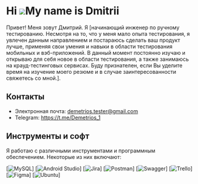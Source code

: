 # Hi ![](https://user-images.githubusercontent.com/18350557/176309783-0785949b-9127-417c-8b55-ab5a4333674e.gif)My name is Dmitrii

Привет! Меня зовут Дмитрий. Я [начинающий инженер по ручному тестированию. Несмотря на то, что у меня мало опыта тестирования, я увлечен данным направлением и постараюсь сделать ваш продукт лучше, применяя свои умения и навыки в области тестирования мобильных и вэб-приложений. В данный момент постоянно изучаю и открываю для себя новое в области тестирования, а также занимаюсь на крауд-тестинговых сервисах. Буду признателен, если Вы уделите время на изучение моего резюме и в случае заинтересованности свяжетесь со мной.].

## Контакты

- Электронная почта: demetrios.tester@gmail.com
- Telegram: https://t.me/Demetrios_1

## Инструменты и софт

Я работаю с различными инструментами и программным обеспечением. Некоторые из них включают:

[![MySQL](https://img.shields.io/badge/mysql-%2300f.svg?style=for-the-badge&logo=mysql&logoColor=white)]
[![Android Studio](https://img.shields.io/badge/Android%20Studio-3DDC84.svg?style=for-the-badge&logo=android-studio&logoColor=white)]
[![Jira](https://img.shields.io/badge/jira-%230A0FFF.svg?style=for-the-badge&logo=jira&logoColor=white)]
[![Postman](https://img.shields.io/badge/Postman-FF6C37?style=for-the-badge&logo=postman&logoColor=white)]
[![Swagger](https://img.shields.io/badge/-Swagger-%23Clojure?style=for-the-badge&logo=swagger&logoColor=white)]
[![Trello](https://img.shields.io/badge/Trello-%23026AA7.svg?style=for-the-badge&logo=Trello&logoColor=white)]
[![Figma](https://img.shields.io/badge/figma-%23F24E1E.svg?style=for-the-badge&logo=figma&logoColor=white)]
[![Ubuntu](https://img.shields.io/badge/Ubuntu-E95420?style=for-the-badge&logo=ubuntu&logoColor=white)]
